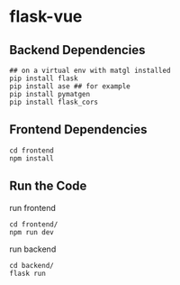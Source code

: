 # flask-vue

## Backend Dependencies

```
## on a virtual env with matgl installed
pip install flask
pip install ase ## for example
pip install pymatgen
pip install flask_cors
```

## Frontend Dependencies

```
cd frontend
npm install
```

## Run the Code

run frontend

```
cd frontend/
npm run dev
```

run backend

```
cd backend/
flask run
```